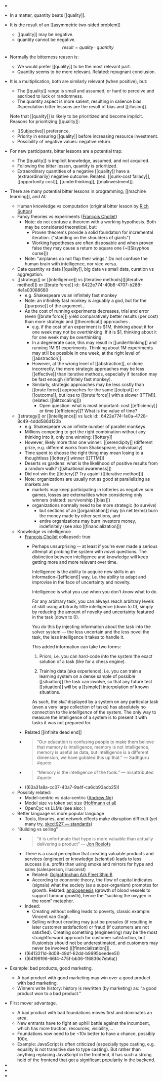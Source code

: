 -
- In a matter, quantity beats [[quality]].
- It is the result of an [[asymmetric two-sided problem]]
  * [[quality]] may be negative.
  * quantity cannot be negative.
  $$result = quality \cdot quantity$$
- Normally the bitterness reason is:
  * We would prefer [[quality]] to be the most relevant part.
  * Quantity seems to be more relevant.
  Related: repugnant conclusion.
- It is a multiplication, both are similarly relevant (when positive), but:
  * The [[quality]] range is small and assumed, or hard to perceive and ascribed to luck or randomness.
  * The quantity aspect is more salient, resulting in salience bias.
  #speculation bitter lessons are the result of bias and [[illusion]].
  
  Note that [[quality]] is likely to be prioritized and become implicit. Reasons for prioritizing [[quality]]:
  * [[Subjective]] preference.
  * Priority in ensuring [[quality]] before increasing resource investment.
  * Possibility of negative values: negative return.
- For new participants, bitter lessons are a potential trap:
  * The [[quality]] is implicit knowledge, assumed, and not acquired.
  * Following the bitter lesson, quantity is prioritized.
  * Extraordinary quantities of a negative [[quality]] have a (extraordinarily) negative outcome.
  Related: [[sunk-cost fallacy]], [[opportunity cost]], [[underthinking]], [[malinvestment]].
- There are many potential bitter lessons in programming, [[machine learning]], and AI:
	- Human knowledge vs computation (original bitter lesson by [Rich Sutton](http://www.incompleteideas.net/IncIdeas/BitterLesson.html))
	- Fancy theories vs experiments ([François Chollet](https://twitter.com/fchollet/status/1611286048084041728))
		- Note: do not confuse a theorem with a working hypothesis. Both may be considered theoretical, but:
		  * Proven theorems provide a solid foundation for incremental iteration. ("standing on the shoulders of giants")
		  * Working hypotheses are often disposable and when proven false they may cause a return to square one (~[[Sisyphos curse]])
		- Note: "airplanes do not flap their wings." Do not confuse the human brain with intelligence, nor vice versa.
	- Data quantity vs data [[quality]], big data vs small data, curation vs aggregation.
	- [[strategy]] or [[intelligence]] vs [iterative methods]([[iterative method]]) or [[brute force]]
	  id:: 6422e774-40b8-4707-b288-4e1a03088680
		- e.g. Shakespeare vs an infinitely fast monkey
		- Note: an infinitely fast monkey is arguably a god, but for the [[purpose]] of the argument…
		- As the cost of running experiments decreases, trial and error (even [[brute force]]) yield comparatively better results (per cost) than more strategic and [[theoretical]] approaches .
		  * e.g. if the cost of an experiment is $1M, thinking about it for one week may not be overthinking. If it is $1, thinking about it for one week may be overthinking.
		  * In a degenerate case, this may result in [[underthinking]] and running 1M $1 experiments. Thinking about 1M experiments may still be possible in one week, at the right level of [[abstraction]].
		  * However, at the wrong level of [[abstraction]], or done incorrectly, the more strategic approaches may be less [[effective]] than iterative methods, especially if iteration may be fast enough (infinitely fast monkey).
		  * Similarly, strategic approaches may be less costly than [[brute force]] approaches for the same [[output]] or [[outcome]], but lose to [[brute force]] with a slower [[TTM]]. (related: [[blitzscaling]])
		      * Open question: what is most important: cost [[efficiency]] or time [[efficiency]]? What is the value of time?
	- [[strategy]] or [[intelligence]] vs luck
	  id:: 6422e774-1e0a-4728-8c49-4ddd586d123b
		- e.g. Shakespeare vs an infinite number of parallel monkeys
		- Millions competing to get the right combination without any thinking into it, only one winning: [[lottery]]
		- However, likely more than one winner: [[serendipity]] (different prize, e.g. different works from Shakespeare, individually)
		- Time spent to choose the right thing may mean losing to a thoughtless [[lottery]] winner ([[TTM]])
		- Deserts vs gardens: what is the likelihood of positive results from a random walk? ([[situational awareness]])
		- Did not win the [[lottery]]? Try again! ([[iterative method]])
		- Note: organizations are usually not as good at parallelizing as markets are
		  * markets may keep participating in lotteries as negative sum games, losses are externalities when considering only winners (related: survivorship [[bias]])
		  * organizations normally need to be more strategic (to survive)
		      * but sections of an [[organization]] may (in net terms) burn the money made by other sections, and
		      * entire organizations may burn investors money, indefinitely (see also [[financialization]])
	- Knowledge vs intelligence
		- [François Chollet](https://twitter.com/fchollet/status/1637993437936123904)
		  collapsed:: true
			- Perhaps unsurprising -- at least if you're ever made a serious attempt at probing the system with *novel* questions. The distinction between intelligence and knowledge will keep getting more and more relevant over time.
			  
			  Intelligence is the ability to acquire new skills in an information-[[efficient]] way, i.e. the ability to adapt and improvise in the face of uncertainty and novelty.
			  
			  Intelligence is what you use when you don't *know* what to do.
			  
			  For any arbitrary task, you can always reach arbitrary levels of skill using arbitrarily little intelligence (down to 0), simply by reducing the amount of novelty and uncertainty featured in the task (down to 0).
			  
			  You do this by injecting information about the task into the solver system — the less uncertain and the less novel the task, the less intelligence it takes to handle it.  
			  
			  This added information can take two forms:     
			  
			  1.  Priors, i.e. you can hard-code into the system the exact solution of a task (like for a chess engine).    
			  
			  2.  Training data (aka experience), i.e. you can train a learning system on a dense sample of possible [[situation]] the task can involve, so that any future test [[situation]] will be a [[simple]] interpolation of known situations.
			  
			  
			  As such, the *skill* displayed by a system on any particular task (even a very large collection of tasks) has absolutely no connection to the *intelligence* of the system. The only way to measure the intelligence of a system is to present it with tasks it was not prepared for.
		- Related [[infinite dead end]]
		- > “Our education is confusing people to make them believe that memory is intelligence, memory is not intelligence, memory is useful as data, but intelligence is a different dimension, we have gobbled this up that.” — Sadhguru #quote
		- > “Memory is the intelligence of the fools.” — misattributed #quote
		- ((63a31a8a-cc07-40a7-9a4f-ca6cb93acb25))
	- Possibly related:
		- Model-centric vs data-centric ([Andrew Ng](https://twitter.com/AndrewYNg/status/1407042299637403652))
		- Model size vs token set size ([Hoffmann et al](https://twitter.com/DeepMind/status/1513901600968003594))
		- OpenCyc vs LLMs (see also: )
	- Better language vs more popular language
		- Tools, libraries, and network effects make disruption difficult (yet many try, [xkcd:927 — standards](https://xkcd.com/927/))
	- “Building vs selling”
		- > “it is unfortunate that hype is more valuable than actually delivering a product” — [Jon Roelofs](https://twitter.com/jon_roelofs/status/1638026406570647552)
		- There is a usual perception that creating valuable products and services (engineer) or knowledge (scientist) leads to less success (i.e. profit) than using smoke and mirrors for hype and sales (salesperson, illusionist)
			- Related: [Golgafrinchan Ark Fleet Ship B](https://hitchhikers.fandom.com/wiki/Golgafrinchan_Ark_Fleet_Ship_B)
			- According to economic theory, the flow of capital indicates (signals) what the society (as a super-organism) promotes for growth. Related: [angiogenesis](https://www.nature.com/articles/6604929) (growth of blood vessels to support tumour growth), hence the “sucking the oxygen in the room” metaphor.
		- Indeed:
		  * Creating without selling leads to poverty, classic example: Vincent van Gogh.
		  * Selling without creating may just be presales (if resulting in later customer satisfaction) or fraud (if customers are not satisfied). Creating something (engineering) may be the most straightforward approach for customer satisfaction, but illusionists should not be underestimated, and customers may never be involved ([[financialization]]).
		- ((6413211d-8d08-48df-82dd-b9695beedee5))
		- ((64199196-66f4-475f-bb36-116836c7eb6a))
- Example: bad products, good marketing.
	- A bad product with good marketing may win over a good product with bad marketing.
	- Winners write history: history is rewritten (by marketing) as: “a good product won to a bad product.”
- First mover advantage.
	- A bad product with bad foundations moves first and dominates an area.
	- New entrants have to fight an uphill battle against the incumbent, which has more traction, resources, visibility,…
	- Foundations now need to be ~10x better to have a chance, possibly 100x.
	- Example: JavaScript is often criticized (especially type casting, e.g. equality is not transitive due to type casting). But rather than anything replacing JavaScript in the frontend, it has such a strong hold of the frontend that got a significant popularity in the backend.
-
-
-